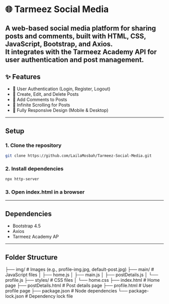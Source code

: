 #  🌐 Tarmeez Social Media

A web-based social media platform for sharing posts and comments, built with **HTML**, **CSS**, **JavaScript**, **Bootstrap**, and **Axios**.  
It integrates with the Tarmeez Academy API for user authentication and post management.
---
## ✨ Features

- 🔐 User Authentication (Login, Register, Logout)
- 📝 Create, Edit, and Delete Posts
- 💬 Add Comments to Posts
- 🔁 Infinite Scrolling for Posts
- 📱 Fully Responsive Design (Mobile & Desktop)
  
---
## Setup

### 1. Clone the repository
```bash
git clone https://github.com/LailaMosbah/Tarmeez-Social-Media.git
```
### 2. Install dependencies
```bash
npx http-server
```
### 3. Open index.html in a browser

---

## Dependencies
- Bootstrap 4.5
- Axios
- Tarmeez Academy AP

---

## Folder Structure

├── img/                # Images (e.g., profile-img.jpg, default-post.jpg)
├── main/               # JavaScript files
│   ├── home.js
│   ├── main.js
│   ├── postDetails.js
│   └── profile.js
├── styles/             # CSS files
│   └── home.css
├── index.html          # Home page
├── postDetails.html    # Post details page
├── profile.html        # User profile page
├── package.json        # Node dependencies
└── package-lock.json   # Dependency lock file
